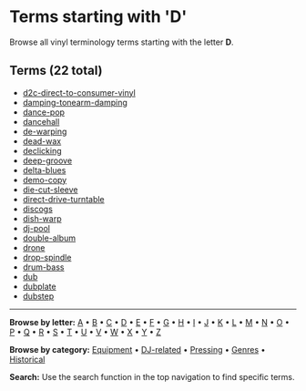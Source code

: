 # Terms starting with 'D'

Browse all vinyl terminology terms starting with the letter **D**.

## Terms (22 total)

- [d2c-direct-to-consumer-vinyl](../terms/d/d2c-direct-to-consumer-vinyl.md)
- [damping-tonearm-damping](../terms/d/damping-tonearm-damping.md)
- [dance-pop](../terms/d/dance-pop.md)
- [dancehall](../terms/d/dancehall.md)
- [de-warping](../terms/d/de-warping.md)
- [dead-wax](../terms/d/dead-wax.md)
- [declicking](../terms/d/declicking.md)
- [deep-groove](../terms/d/deep-groove.md)
- [delta-blues](../terms/d/delta-blues.md)
- [demo-copy](../terms/d/demo-copy.md)
- [die-cut-sleeve](../terms/d/die-cut-sleeve.md)
- [direct-drive-turntable](../terms/d/direct-drive-turntable.md)
- [discogs](../terms/d/discogs.md)
- [dish-warp](../terms/d/dish-warp.md)
- [dj-pool](../terms/d/dj-pool.md)
- [double-album](../terms/d/double-album.md)
- [drone](../terms/d/drone.md)
- [drop-spindle](../terms/d/drop-spindle.md)
- [drum-bass](../terms/d/drum-bass.md)
- [dub](../terms/d/dub.md)
- [dubplate](../terms/d/dubplate.md)
- [dubstep](../terms/d/dubstep.md)


---

**Browse by letter:** [A](a.md) • [B](b.md) • [C](c.md) • [D](d.md) • [E](e.md) • [F](f.md) • [G](g.md) • [H](h.md) • [I](i.md) • [J](j.md) • [K](k.md) • [L](l.md) • [M](m.md) • [N](n.md) • [O](o.md) • [P](p.md) • [Q](q.md) • [R](r.md) • [S](s.md) • [T](t.md) • [U](u.md) • [V](v.md) • [W](w.md) • [X](x.md) • [Y](y.md) • [Z](z.md)

**Browse by category:** [Equipment](../tags/equipment.md) • [DJ-related](../tags/dj-related.md) • [Pressing](../tags/pressing.md) • [Genres](../tags/genres.md) • [Historical](../tags/historical.md)

**Search:** Use the search function in the top navigation to find specific terms.
